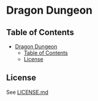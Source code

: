 # Dragon Dungeon #

## Table of Contents ##

- [Dragon Dungeon](#dragon-dungeon)
    - [Table of Contents](#table-of-contents)
    - [License](#license)

## License ##

See [LICENSE.md](LICENSE.md)
